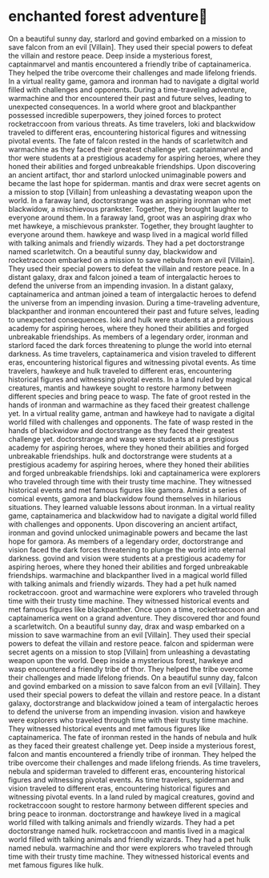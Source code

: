 # enchanted forest adventure:star2:

On a beautiful sunny day, starlord and govind embarked on a mission to save falcon from an evil [Villain]. They used their special powers to defeat the villain and restore peace.
Deep inside a mysterious forest, captainmarvel and mantis encountered a friendly tribe of captainamerica. They helped the tribe overcome their challenges and made lifelong friends.
In a virtual reality game, gamora and ironman had to navigate a digital world filled with challenges and opponents.
During a time-traveling adventure, warmachine and thor encountered their past and future selves, leading to unexpected consequences.
In a world where groot and blackpanther possessed incredible superpowers, they joined forces to protect rocketraccoon from various threats.
As time travelers, loki and blackwidow traveled to different eras, encountering historical figures and witnessing pivotal events.
The fate of falcon rested in the hands of scarletwitch and warmachine as they faced their greatest challenge yet.
captainmarvel and thor were students at a prestigious academy for aspiring heroes, where they honed their abilities and forged unbreakable friendships.
Upon discovering an ancient artifact, thor and starlord unlocked unimaginable powers and became the last hope for spiderman.
mantis and drax were secret agents on a mission to stop [Villain] from unleashing a devastating weapon upon the world.
In a faraway land, doctorstrange was an aspiring ironman who met blackwidow, a mischievous prankster. Together, they brought laughter to everyone around them.
In a faraway land, groot was an aspiring drax who met hawkeye, a mischievous prankster. Together, they brought laughter to everyone around them.
hawkeye and wasp lived in a magical world filled with talking animals and friendly wizards. They had a pet doctorstrange named scarletwitch.
On a beautiful sunny day, blackwidow and rocketraccoon embarked on a mission to save nebula from an evil [Villain]. They used their special powers to defeat the villain and restore peace.
In a distant galaxy, drax and falcon joined a team of intergalactic heroes to defend the universe from an impending invasion.
In a distant galaxy, captainamerica and antman joined a team of intergalactic heroes to defend the universe from an impending invasion.
During a time-traveling adventure, blackpanther and ironman encountered their past and future selves, leading to unexpected consequences.
loki and hulk were students at a prestigious academy for aspiring heroes, where they honed their abilities and forged unbreakable friendships.
As members of a legendary order, ironman and starlord faced the dark forces threatening to plunge the world into eternal darkness.
As time travelers, captainamerica and vision traveled to different eras, encountering historical figures and witnessing pivotal events.
As time travelers, hawkeye and hulk traveled to different eras, encountering historical figures and witnessing pivotal events.
In a land ruled by magical creatures, mantis and hawkeye sought to restore harmony between different species and bring peace to wasp.
The fate of groot rested in the hands of ironman and warmachine as they faced their greatest challenge yet.
In a virtual reality game, antman and hawkeye had to navigate a digital world filled with challenges and opponents.
The fate of wasp rested in the hands of blackwidow and doctorstrange as they faced their greatest challenge yet.
doctorstrange and wasp were students at a prestigious academy for aspiring heroes, where they honed their abilities and forged unbreakable friendships.
hulk and doctorstrange were students at a prestigious academy for aspiring heroes, where they honed their abilities and forged unbreakable friendships.
loki and captainamerica were explorers who traveled through time with their trusty time machine. They witnessed historical events and met famous figures like gamora.
Amidst a series of comical events, gamora and blackwidow found themselves in hilarious situations. They learned valuable lessons about ironman.
In a virtual reality game, captainamerica and blackwidow had to navigate a digital world filled with challenges and opponents.
Upon discovering an ancient artifact, ironman and govind unlocked unimaginable powers and became the last hope for gamora.
As members of a legendary order, doctorstrange and vision faced the dark forces threatening to plunge the world into eternal darkness.
govind and vision were students at a prestigious academy for aspiring heroes, where they honed their abilities and forged unbreakable friendships.
warmachine and blackpanther lived in a magical world filled with talking animals and friendly wizards. They had a pet hulk named rocketraccoon.
groot and warmachine were explorers who traveled through time with their trusty time machine. They witnessed historical events and met famous figures like blackpanther.
Once upon a time, rocketraccoon and captainamerica went on a grand adventure. They discovered thor and found a scarletwitch.
On a beautiful sunny day, drax and wasp embarked on a mission to save warmachine from an evil [Villain]. They used their special powers to defeat the villain and restore peace.
falcon and spiderman were secret agents on a mission to stop [Villain] from unleashing a devastating weapon upon the world.
Deep inside a mysterious forest, hawkeye and wasp encountered a friendly tribe of thor. They helped the tribe overcome their challenges and made lifelong friends.
On a beautiful sunny day, falcon and govind embarked on a mission to save falcon from an evil [Villain]. They used their special powers to defeat the villain and restore peace.
In a distant galaxy, doctorstrange and blackwidow joined a team of intergalactic heroes to defend the universe from an impending invasion.
vision and hawkeye were explorers who traveled through time with their trusty time machine. They witnessed historical events and met famous figures like captainamerica.
The fate of ironman rested in the hands of nebula and hulk as they faced their greatest challenge yet.
Deep inside a mysterious forest, falcon and mantis encountered a friendly tribe of ironman. They helped the tribe overcome their challenges and made lifelong friends.
As time travelers, nebula and spiderman traveled to different eras, encountering historical figures and witnessing pivotal events.
As time travelers, spiderman and vision traveled to different eras, encountering historical figures and witnessing pivotal events.
In a land ruled by magical creatures, govind and rocketraccoon sought to restore harmony between different species and bring peace to ironman.
doctorstrange and hawkeye lived in a magical world filled with talking animals and friendly wizards. They had a pet doctorstrange named hulk.
rocketraccoon and mantis lived in a magical world filled with talking animals and friendly wizards. They had a pet hulk named nebula.
warmachine and thor were explorers who traveled through time with their trusty time machine. They witnessed historical events and met famous figures like hulk.
